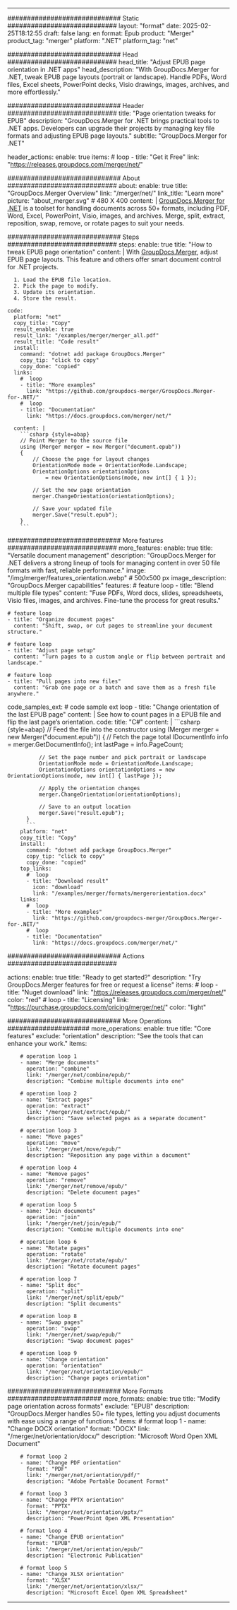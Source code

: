 
---
############################# Static ############################
layout: "format"
date:  2025-02-25T18:12:55
draft: false
lang: en
format: Epub
product: "Merger"
product_tag: "merger"
platform: ".NET"
platform_tag: "net"

############################# Head ############################
head_title: "Adjust EPUB page orientation in .NET apps"
head_description: "With GroupDocs.Merger for .NET, tweak EPUB page layouts (portrait or landscape). Handle PDFs, Word files, Excel sheets, PowerPoint decks, Visio drawings, images, archives, and more effortlessly."

############################# Header ############################
title: "Page orientation tweaks for EPUB" 
description: "GroupDocs.Merger for .NET brings practical tools to .NET apps. Developers can upgrade their projects by managing key file formats and adjusting EPUB page layouts."
subtitle: "GroupDocs.Merger for .NET" 

header_actions:
  enable: true
  items:
    #  loop
    - title: "Get it Free"
      link: "https://releases.groupdocs.com/merger/net/"
      
############################# About ############################
about:
    enable: true
    title: "GroupDocs.Merger Overview"
    link: "/merger/net/"
    link_title: "Learn more"
    picture: "about_merger.svg" # 480 X 400
    content: |
       [GroupDocs.Merger for .NET](/merger/net/) is a toolset for handling documents across 50+ formats, including PDF, Word, Excel, PowerPoint, Visio, images, and archives. Merge, split, extract, reposition, swap, remove, or rotate pages to suit your needs.

############################# Steps ############################
steps:
    enable: true
    title: "How to tweak EPUB page orientation"
    content: |
      With [GroupDocs.Merger](/merger/net/), adjust EPUB page layouts. This feature and others offer smart document control for .NET projects.
      
      1. Load the EPUB file location.
      2. Pick the page to modify.
      3. Update its orientation.
      4. Store the result.
   
    code:
      platform: "net"
      copy_title: "Copy"
      result_enable: true
      result_link: "/examples/merger/merger_all.pdf"
      result_title: "Code result"
      install:
        command: "dotnet add package GroupDocs.Merger"
        copy_tip: "click to copy"
        copy_done: "copied"
      links:
        #  loop
        - title: "More examples"
          link: "https://github.com/groupdocs-merger/GroupDocs.Merger-for-.NET/"
        #  loop
        - title: "Documentation"
          link: "https://docs.groupdocs.com/merger/net/"
          
      content: |
        ```csharp {style=abap}
        // Point Merger to the source file
        using (Merger merger = new Merger("document.epub"))
        {
            // Choose the page for layout changes
            OrientationMode mode = OrientationMode.Landscape;
            OrientationOptions orientationOptions 
                = new OrientationOptions(mode, new int[] { 1 });

            // Set the new page orientation
            merger.ChangeOrientation(orientationOptions);

            // Save your updated file
            merger.Save("result.epub");
        }
        ```            

############################# More features ############################
more_features:
  enable: true
  title: "Versatile document management"
  description: "GroupDocs.Merger for .NET delivers a strong lineup of tools for managing content in over 50 file formats with fast, reliable performance."
  image: "/img/merger/features_orientation.webp" # 500x500 px
  image_description: "GroupDocs.Merger capabilities"
  features:
    # feature loop
    - title: "Blend multiple file types"
      content: "Fuse PDFs, Word docs, slides, spreadsheets, Visio files, images, and archives. Fine-tune the process for great results."

    # feature loop
    - title: "Organize document pages"
      content: "Shift, swap, or cut pages to streamline your document structure."

    # feature loop
    - title: "Adjust page setup"
      content: "Turn pages to a custom angle or flip between portrait and landscape."

    # feature loop
    - title: "Pull pages into new files"
      content: "Grab one page or a batch and save them as a fresh file anywhere."
      
  code_samples_ext:
    # code sample ext loop
    - title: "Change orientation of the last EPUB page"
      content: |
        See how to count pages in a EPUB file and flip the last page’s orientation.
      code:
        title: "C#"
        content: |
          ```csharp {style=abap}
          // Feed the file into the constructor
          using (Merger merger = new Merger("document.epub"))
          {
              // Fetch the page total
              IDocumentInfo info = merger.GetDocumentInfo();
              int lastPage = info.PageCount;

              // Set the page number and pick portrait or landscape
              OrientationMode mode = OrientationMode.Landscape;
              OrientationOptions orientationOptions = new OrientationOptions(mode, new int[] { lastPage });
          
              // Apply the orientation changes
              merger.ChangeOrientation(orientationOptions);

              // Save to an output location
              merger.Save("result.epub");
          }
          ```
        platform: "net"
        copy_title: "Copy"
        install:
          command: "dotnet add package GroupDocs.Merger"
          copy_tip: "click to copy"
          copy_done: "copied"
        top_links:
          #  loop
          - title: "Download result"
            icon: "download"
            link: "/examples/merger/formats/mergerorientation.docx"
        links:
          #  loop
          - title: "More examples"
            link: "https://github.com/groupdocs-merger/GroupDocs.Merger-for-.NET/"
          #  loop
          - title: "Documentation"
            link: "https://docs.groupdocs.com/merger/net/"
            

            


############################# Actions ############################

actions:
  enable: true
  title: "Ready to get started?"
  description: "Try GroupDocs.Merger features for free or request a license"
  items:
    #  loop
    - title: "Nuget download"
      link: "https://releases.groupdocs.com/merger/net/"
      color: "red"
        #  loop
    - title: "Licensing"
      link: "https://purchase.groupdocs.com/pricing/merger/net/"
      color: "light"


############################# More Operations #####################
more_operations:
    enable: true
    title: "Core features"
    exclude: "orientation"
    description: "See the tools that can enhance your work."
    items: 
          
        # operation loop 1
        - name: "Merge documents"
          operation: "combine"
          link: "/merger/net/combine/epub/"
          description: "Combine multiple documents into one"

        # operation loop 2
        - name: "Extract pages"
          operation: "extract"
          link: "/merger/net/extract/epub/"
          description: "Save selected pages as a separate document"

        # operation loop 3
        - name: "Move pages"
          operation: "move"
          link: "/merger/net/move/epub/"
          description: "Reposition any page within a document"

        # operation loop 4
        - name: "Remove pages"
          operation: "remove"
          link: "/merger/net/remove/epub/"
          description: "Delete document pages"

        # operation loop 5
        - name: "Join documents"
          operation: "join"
          link: "/merger/net/join/epub/"
          description: "Combine multiple documents into one"

        # operation loop 6
        - name: "Rotate pages"
          operation: "rotate"
          link: "/merger/net/rotate/epub/"
          description: "Rotate document pages"

        # operation loop 7
        - name: "Split doc"
          operation: "split"
          link: "/merger/net/split/epub/"
          description: "Split documents"

        # operation loop 8
        - name: "Swap pages"
          operation: "swap"
          link: "/merger/net/swap/epub/"
          description: "Swap document pages"

        # operation loop 9
        - name: "Change orientation"
          operation: "orientation"
          link: "/merger/net/orientation/epub/"
          description: "Change pages orientation"
          
        
          
############################# More Formats ########################
more_formats:
    enable: true
    title: "Modify page orientation across formats"
    exclude: "EPUB"
    description: "GroupDocs.Merger handles 50+ file types, letting you adjust documents with ease using a range of functions."
    items: 
        # format loop 1
        - name: "Change DOCX orientation"
          format: "DOCX"
          link: "/merger/net/orientation/docx/"
          description: "Microsoft Word Open XML Document"
          
        # format loop 2
        - name: "Change PDF orientation"
          format: "PDF"
          link: "/merger/net/orientation/pdf/"
          description: "Adobe Portable Document Format"
          
        # format loop 3
        - name: "Change PPTX orientation"
          format: "PPTX"
          link: "/merger/net/orientation/pptx/"
          description: "PowerPoint Open XML Presentation"

        # format loop 4
        - name: "Change EPUB orientation"
          format: "EPUB"
          link: "/merger/net/orientation/epub/"
          description: "Electronic Publication"
          
        # format loop 5
        - name: "Change XLSX orientation"
          format: "XLSX"
          link: "/merger/net/orientation/xlsx/"
          description: "Microsoft Excel Open XML Spreadsheet"
  

---